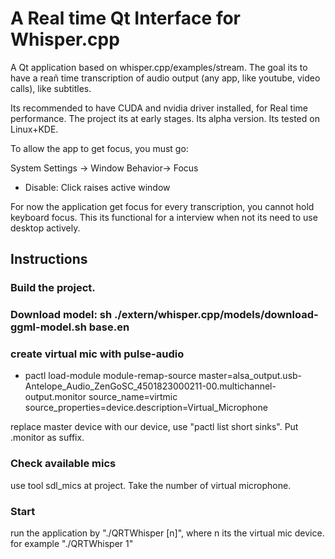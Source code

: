 # A Real time Qt Interface for Whisper.cpp 

A Qt application based on whisper.cpp/examples/stream. The goal its to have a reañ time transcription
of audio output (any app, like youtube, video calls), like subtitles. 

Its recommended to have CUDA and nvidia driver installed, for Real time performance.
The project its at early stages. Its alpha version. Its tested on Linux+KDE. 

To allow the app to get focus, you must go:

System Settings -> Window Behavior-> Focus

* Disable: Click raises active window

For now the application get focus for every transcription, you cannot hold keyboard focus. This its
functional for a interview when not its need to use desktop actively.

[example]: img.png "Example"


## Instructions

### Build the project.
### Download model: sh ./extern/whisper.cpp/models/download-ggml-model.sh base.en
### create virtual mic with pulse-audio

* pactl load-module module-remap-source     master=alsa_output.usb-Antelope_Audio_ZenGoSC_4501823000211-00.multichannel-output.monitor     source_name=virtmic     source_properties=device.description=Virtual_Microphone

replace master device with our device, use "pactl list short sinks". Put .monitor as suffix.

### Check available mics

use tool sdl_mics at project. Take the number of virtual microphone. 

### Start

run the application by "./QRTWhisper [n]", where n its the virtual mic device.
for example "./QRTWhisper 1"


